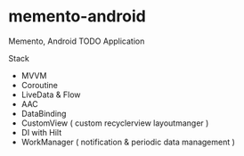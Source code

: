 # memento-android
Memento, Android TODO Application

Stack
- MVVM
- Coroutine
- LiveData & Flow
- AAC
- DataBinding
- CustomView ( custom recyclerview layoutmanger )
- DI with Hilt
- WorkManager ( notification & periodic data management )
